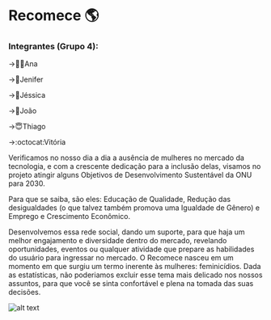 <h1>
 Recomece 🌎</h1>
<h3>
Integrantes (Grupo 4): </h3>
<p>
→👱‍♀️Ana</p>
<p>
 →👸Jenifer</p>
<p>
→🐢Jéssica</p>
<p>
→👾João</p>
<p>
→😇Thiago</p>
<p>
 →:octocat:Vitória</p>

Verificamos no nosso dia a dia a ausência de mulheres no mercado da tecnologia, e com a crescente dedicação para a inclusão delas, visamos no projeto atingir alguns Objetivos de Desenvolvimento Sustentável da ONU para 2030.

Para que se saiba, são eles: Educação de Qualidade, Redução das desigualdades (o que talvez também promova uma Igualdade de Gênero) e Emprego e Crescimento Econômico.

Desenvolvemos essa rede social, dando um suporte, para que haja um melhor engajamento e diversidade dentro do mercado, revelando oportunidades, eventos ou qualquer atividade que prepare as habilidades do usuário para ingressar no mercado. O Recomece nasceu em um momento em que surgiu um termo inerente às mulheres: feminicídios.
Dada as estatísticas, não poderiamos excluir esse tema mais delicado nos nossos assuntos, para que você se sinta confortável e plena na tomada das suas decisões.

![alt text](https://i.imgur.com/nc384TD.pnghttp://url/to/img.png)

